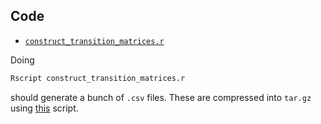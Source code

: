 ## Code

- [`construct_transition_matrices.r`](https://github.com/maxbiostat/phylogenetic_MH/blob/main/code/construct_transition_matrices.r)
  
Doing
```bash
Rscript construct_transition_matrices.r
```
should generate a bunch of `.csv` files. These are compressed into `tar.gz` using [this](https://github.com/maxbiostat/phylogenetic_MH/blob/main/derived_data/transition_matrices/compress_matrices.sh) script.



